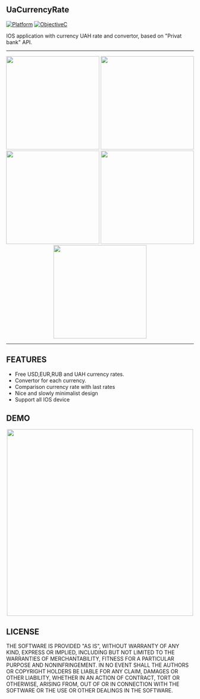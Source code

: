 ## UaCurrencyRate

[![Platform](https://img.shields.io/badge/platform-ios-blue.svg?style=flat
)](https://developer.apple.com/iphone/index.action)
[![ObjectiveC](https://img.shields.io/badge/Objective--C-2.0-blue.svg)](https://developer.apple.com/library/content/documentation/Cocoa/Conceptual/ProgrammingWithObjectiveC/Introduction/Introduction.html) 

IOS application with currency UAH rate and convertor, based on "Privat bank" API.

---

<p align="center">
<img src="https://preview.ibb.co/c8R8MF/Simulator_Screen_Shot_Mar_21_2017_3_37_26_PM.png" width="250">
<img src="https://preview.ibb.co/mjs4va/Simulator_Screen_Shot_Mar_21_2017_3_37_35_PM.png" width="250">
<img src="https://preview.ibb.co/fjOcFa/Simulator_Screen_Shot_Mar_21_2017_3_37_39_PM.png" width="250">
<img src="https://preview.ibb.co/cKKv1F/Simulator_Screen_Shot_Mar_21_2017_3_37_53_PM.png" width="250">
<img src="https://preview.ibb.co/e1A2gF/Simulator_Screen_Shot_Mar_21_2017_3_38_02_PM.png" width="250">
</p>

---

## FEATURES

- Free USD,EUR,RUB and UAH currency rates.
- Convertor for each currency.
- Comparison currency rate with last rates
- Nice and slowly minimalist design
- Support all IOS device

## DEMO

<p align="center">
<img src="ReadmeResources/readme.gif" height="500"/>
</p>

## LICENSE

THE SOFTWARE IS PROVIDED "AS IS", WITHOUT WARRANTY OF ANY KIND, EXPRESS OR
IMPLIED, INCLUDING BUT NOT LIMITED TO THE WARRANTIES OF MERCHANTABILITY,
FITNESS FOR A PARTICULAR PURPOSE AND NONINFRINGEMENT. IN NO EVENT SHALL THE
AUTHORS OR COPYRIGHT HOLDERS BE LIABLE FOR ANY CLAIM, DAMAGES OR OTHER
LIABILITY, WHETHER IN AN ACTION OF CONTRACT, TORT OR OTHERWISE, ARISING FROM,
OUT OF OR IN CONNECTION WITH THE SOFTWARE OR THE USE OR OTHER DEALINGS IN
THE SOFTWARE.
